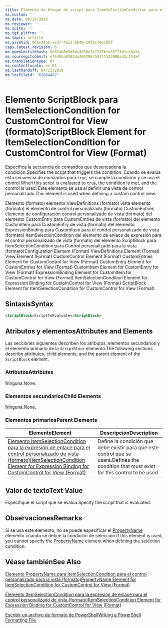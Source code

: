 ```yaml
---
title: Elemento de bloque de script para ItemSelectionCondition para el control personalizado para la vista (formato) | Microsoft Docs
ms.custom: ''
ms.date: 09/13/2016
ms.reviewer: ''
ms.suite: ''
ms.tgt_pltfrm: ''
ms.topic: article
ms.assetid: 946cd2b5-ac37-4a13-bb49-29fbc70ec8d7
caps.latest.revision: 6
ms.openlocfilehash: 0c07ab0e5d04c4056a7e7215bfa55773bfccb41d
ms.sourcegitcommit: e7445ba8203da304286c591ff513900ad1c244a4
ms.translationtype: MT
ms.contentlocale: es-ES
ms.lasthandoff: 04/23/2019
ms.locfileid: "62064482"
---
```

# <a name="scriptblock-element-for-itemselectioncondition-for-customcontrol-for-view-format"></a><span data-ttu-id="102a2-102">Elemento ScriptBlock para ItemSelectionCondition for CustomControl for View (formato)</span><span class="sxs-lookup"><span data-stu-id="102a2-102">ScriptBlock Element for ItemSelectionCondition for CustomControl for View (Format)</span></span>

<span data-ttu-id="102a2-103">Especifica la secuencia de comandos que desencadena la condición.</span><span class="sxs-lookup"><span data-stu-id="102a2-103">Specifies the script that triggers the condition.</span></span> <span data-ttu-id="102a2-104">Cuando se evalúa esta secuencia de comandos para `true`, se cumple la condición y se usa el control.</span><span class="sxs-lookup"><span data-stu-id="102a2-104">When this script is evaluated to `true`, the condition is met, and the control is used.</span></span> <span data-ttu-id="102a2-105">Este elemento se usa al definir una vista de control personalizado.</span><span class="sxs-lookup"><span data-stu-id="102a2-105">This element is used when defining a custom control view.</span></span>

<span data-ttu-id="102a2-106">Elemento (formato) elemento ViewDefinitions (formato) vista elemento (formato) el elemento de control personalizado (formato) CustomEntries elemento de configuración control personalizado de vista (formato) del elemento CustomEntry para CustomEntries de vista (formato) del elemento CustomItem para CustomEntry de vista (formato) del elemento ExpressionBinding para CustomItem para el control personalizado de vista (formato) ItemSelectionCondition del elemento de enlace de expresión para el control personalizado de vista (formato) del elemento ScriptBlock para ItemSelectionCondition para Control personalizado para la vista (formato)</span><span class="sxs-lookup"><span data-stu-id="102a2-106">Configuration Element (Format) ViewDefinitions Element (Format) View Element (Format) CustomControl Element (Format) CustomEntries Element for CustomControl for View (Format) CustomEntry Element for CustomEntries for View (Format) CustomItem Element for CustomEntry for View (Format) ExpressionBinding Element for CustomItem for CustomControl for View (Format) ItemSelectionCondition Element for Expression Binding for CustomControl for View (Format) ScriptBlock Element for ItemSelectionCondition for CustomControl for View (Format)</span></span>

## <a name="syntax"></a><span data-ttu-id="102a2-107">Sintaxis</span><span class="sxs-lookup"><span data-stu-id="102a2-107">Syntax</span></span>

```xml
<ScriptBlock>ScriptToEvaluate</ScriptBlock>
```

## <a name="attributes-and-elements"></a><span data-ttu-id="102a2-108">Atributos y elementos</span><span class="sxs-lookup"><span data-stu-id="102a2-108">Attributes and Elements</span></span>

<span data-ttu-id="102a2-109">Las secciones siguientes describen los atributos, elementos secundarios y el elemento primario de la `ScriptBlock` elemento.</span><span class="sxs-lookup"><span data-stu-id="102a2-109">The following sections describe attributes, child elements, and the parent element of the `ScriptBlock` element.</span></span>

### <a name="attributes"></a><span data-ttu-id="102a2-110">Atributos</span><span class="sxs-lookup"><span data-stu-id="102a2-110">Attributes</span></span>

<span data-ttu-id="102a2-111">Ninguna.</span><span class="sxs-lookup"><span data-stu-id="102a2-111">None.</span></span>

### <a name="child-elements"></a><span data-ttu-id="102a2-112">Elementos secundarios</span><span class="sxs-lookup"><span data-stu-id="102a2-112">Child Elements</span></span>

<span data-ttu-id="102a2-113">Ninguna.</span><span class="sxs-lookup"><span data-stu-id="102a2-113">None.</span></span>

### <a name="parent-elements"></a><span data-ttu-id="102a2-114">Elementos primarios</span><span class="sxs-lookup"><span data-stu-id="102a2-114">Parent Elements</span></span>

|<span data-ttu-id="102a2-115">Elemento</span><span class="sxs-lookup"><span data-stu-id="102a2-115">Element</span></span>|<span data-ttu-id="102a2-116">Descripción</span><span class="sxs-lookup"><span data-stu-id="102a2-116">Description</span></span>|
|-------------|-----------------|
|[<span data-ttu-id="102a2-117">Elemento ItemSelectionCondition para la expresión de enlace para el control personalizado de vista (formato)</span><span class="sxs-lookup"><span data-stu-id="102a2-117">ItemSelectionCondition Element for Expression Binding for CustomControl for View (Format)</span></span>](./itemselectioncondition-element-for-expressionbinding-for-customcontrol-format.md)|<span data-ttu-id="102a2-118">Define la condición que debe existir para que este control que se usará.</span><span class="sxs-lookup"><span data-stu-id="102a2-118">Defines the condition that must exist for this control to be used.</span></span>|

## <a name="text-value"></a><span data-ttu-id="102a2-119">Valor de texto</span><span class="sxs-lookup"><span data-stu-id="102a2-119">Text Value</span></span>

<span data-ttu-id="102a2-120">Especifique el script que se evalúa.</span><span class="sxs-lookup"><span data-stu-id="102a2-120">Specify the script that is evaluated.</span></span>

## <a name="remarks"></a><span data-ttu-id="102a2-121">Observaciones</span><span class="sxs-lookup"><span data-stu-id="102a2-121">Remarks</span></span>

<span data-ttu-id="102a2-122">Si se usa este elemento, no se puede especificar el [PropertyName](./propertyname-element-for-itemselectioncondition-for-customcontrol-for-view-format.md) elemento cuando se define la condición de selección.</span><span class="sxs-lookup"><span data-stu-id="102a2-122">If this element is used, you cannot specify the [PropertyName](./propertyname-element-for-itemselectioncondition-for-customcontrol-for-view-format.md) element when defining the selection condition.</span></span>

## <a name="see-also"></a><span data-ttu-id="102a2-123">Véase también</span><span class="sxs-lookup"><span data-stu-id="102a2-123">See Also</span></span>

[<span data-ttu-id="102a2-124">Elemento PropertyName para ItemSelectionCondition para el control personalizado para la vista (formato)</span><span class="sxs-lookup"><span data-stu-id="102a2-124">PropertyName Element for ItemSelectionCondition for CustomControl for View (Format)</span></span>](./propertyname-element-for-itemselectioncondition-for-customcontrol-for-view-format.md)

[<span data-ttu-id="102a2-125">Elemento ItemSelectionCondition para la expresión de enlace para el control personalizado de vista (formato)</span><span class="sxs-lookup"><span data-stu-id="102a2-125">ItemSelectionCondition Element for Expression Binding for CustomControl for View (Format)</span></span>](./itemselectioncondition-element-for-expressionbinding-for-customcontrol-format.md)

[<span data-ttu-id="102a2-126">Escribir un archivo de formato de PowerShell</span><span class="sxs-lookup"><span data-stu-id="102a2-126">Writing a PowerShell Formatting File</span></span>](./writing-a-powershell-formatting-file.md)
